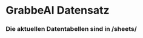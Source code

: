 
















































































































































































































































































































































































































# GrabbeAI Datensatz





### Die aktuellen Datentabellen sind in /sheets/


